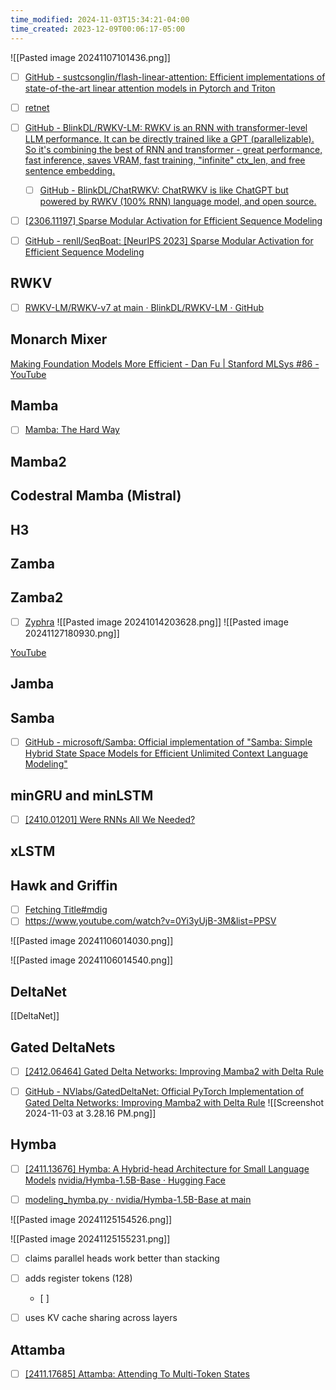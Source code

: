 ```yaml
---
time_modified: 2024-11-03T15:34:21-04:00
time_created: 2023-12-09T00:06:17-05:00
---
```


![[Pasted image 20241107101436.png]]


- [ ] [GitHub - sustcsonglin/flash-linear-attention: Efficient implementations of state-of-the-art linear attention models in Pytorch and Triton](https://github.com/sustcsonglin/flash-linear-attention)
- [ ] [retnet](https://github.com/microsoft/unilm/tree/master/retnet)

- [ ] [GitHub - BlinkDL/RWKV-LM: RWKV is an RNN with transformer-level LLM performance. It can be directly trained like a GPT (parallelizable). So it's combining the best of RNN and transformer - great performance, fast inference, saves VRAM, fast training, "infinite" ctx\_len, and free sentence embedding.](https://github.com/BlinkDL/RWKV-LM)
	- [ ] [GitHub - BlinkDL/ChatRWKV: ChatRWKV is like ChatGPT but powered by RWKV (100% RNN) language model, and open source.](https://github.com/BlinkDL/ChatRWKV)

- [ ] [[2306.11197] Sparse Modular Activation for Efficient Sequence Modeling](https://arxiv.org/abs/2306.11197)
- [ ] [GitHub - renll/SeqBoat: [NeurIPS 2023] Sparse Modular Activation for Efficient Sequence Modeling](https://github.com/renll/SeqBoat)


## RWKV

- [ ] [RWKV-LM/RWKV-v7 at main · BlinkDL/RWKV-LM · GitHub](https://github.com/BlinkDL/RWKV-LM/tree/main/RWKV-v7)


## Monarch Mixer
[Making Foundation Models More Efficient - Dan Fu | Stanford MLSys #86 - YouTube](https://www.youtube.com/watch?v=IS59IwGLvVs)



## Mamba
- [ ] [Mamba: The Hard Way](https://srush.github.io/annotated-mamba/hard.html)

## Mamba2


## Codestral Mamba (Mistral)

## H3

## Zamba

## Zamba2
- [ ] [Zyphra](https://www.zyphra.com/post/zamba2-7b)
![[Pasted image 20241014203628.png]]
![[Pasted image 20241127180930.png]]

[YouTube](https://youtu.be/xFU7mfBfVSw?si=UUKjnKC2JSb5v38C)
## Jamba


## Samba
- [ ] [GitHub - microsoft/Samba: Official implementation of "Samba: Simple Hybrid State Space Models for Efficient Unlimited Context Language Modeling"](https://github.com/microsoft/Samba)

## minGRU and minLSTM
- [ ] [\[2410.01201\] Were RNNs All We Needed?](https://arxiv.org/abs/2410.01201)


## xLSTM


## Hawk and Griffin
- [ ] [Fetching Title#mdig](https://www.youtube.com/watch?v=GfAT2zkB6-U)
- [ ] https://www.youtube.com/watch?v=0Yi3yUjB-3M&list=PPSV

![[Pasted image 20241106014030.png]]


![[Pasted image 20241106014540.png]]


## DeltaNet

[[DeltaNet]]

## Gated DeltaNets

- [ ] [\[2412.06464\] Gated Delta Networks: Improving Mamba2 with Delta Rule](https://arxiv.org/abs/2412.06464)
- [ ] [GitHub - NVlabs/GatedDeltaNet: Official PyTorch Implementation of Gated Delta Networks: Improving Mamba2 with Delta Rule](https://github.com/NVlabs/GatedDeltaNet)
![[Screenshot 2024-11-03 at 3.28.16 PM.png]]



## Hymba
- [ ] [\[2411.13676\] Hymba: A Hybrid-head Architecture for Small Language Models](https://arxiv.org/abs/2411.13676)
[nvidia/Hymba-1.5B-Base · Hugging Face](https://huggingface.co/nvidia/Hymba-1.5B-Base)

- [ ] [modeling\_hymba.py · nvidia/Hymba-1.5B-Base at main](https://huggingface.co/nvidia/Hymba-1.5B-Base/blob/main/modeling_hymba.py)

![[Pasted image 20241125154526.png]]

![[Pasted image 20241125155231.png]]
- [ ] claims parallel heads work better than stacking
- [ ] adds register tokens (128)
	- [ ] 
- [ ] uses KV cache sharing across layers



## Attamba

- [ ] [\[2411.17685\] Attamba: Attending To Multi-Token States](https://arxiv.org/abs/2411.17685)